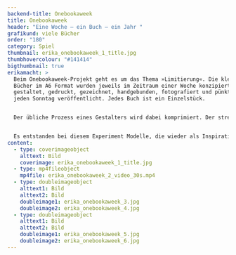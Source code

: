 ```yaml
---
backend-title: Onebookaweek
title: Onebookaweek
header: "Eine Woche – ein Buch – ein Jahr "
grafikund: viele Bücher
order: "180"
category: Spiel
thumbnail: erika_onebookaweek_1_title.jpg
thumbhovercolour: "#141414"
bigthumbnail: true
erikamacht: >
  Beim Onebookaweek-Projekt geht es um das Thema »Limitierung«. Die kleinen
  Bücher im A6 Format wurden jeweils im Zeitraum einer Woche konzipiert,
  gestaltet, gedruckt, gezeichnet, handgebunden, fotografiert und pünktlich
  jeden Sonntag veröffentlicht. Jedes Buch ist ein Einzelstück. 


  Der übliche Prozess eines Gestalters wird dabei komprimiert. Der strenge Zeitrahmen lässt keinen Spielraum für lange Konzeptionsphasen. Es muss direkt etwas zu Papier gebracht werden. 


  Es entstanden bei diesem Experiment Modelle, die wieder als Inspirationsquelle für zukünftige Projekte dienen können. Ein Pool an Ideen, Techniken und Kompositionen entsteht.
content:
  - type: coverimageobject
    alttext: Bild
    coverimage: erika_onebookaweek_1_title.jpg
  - type: mp4fileobject
    mp4file: erika_onebookaweek_2_video_30s.mp4
  - type: doubleimageobject
    alttext1: Bild
    alttext2: Bild
    doubleimage1: erika_onebookaweek_3.jpg
    doubleimage2: erika_onebookaweek_4.jpg
  - type: doubleimageobject
    alttext1: Bild
    alttext2: Bild
    doubleimage1: erika_onebookaweek_5.jpg
    doubleimage2: erika_onebookaweek_6.jpg
---
```

